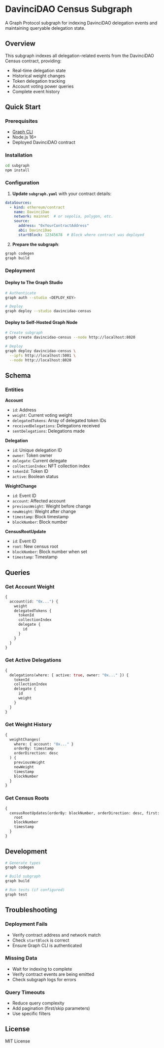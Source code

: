 # DavinciDAO Census Subgraph

A Graph Protocol subgraph for indexing DavinciDAO delegation events and maintaining queryable delegation state.

## Overview

This subgraph indexes all delegation-related events from the DavinciDAO Census contract, providing:
- Real-time delegation state
- Historical weight changes
- Token delegation tracking
- Account voting power queries
- Complete event history

## Quick Start

### Prerequisites

- [Graph CLI](https://thegraph.com/docs/en/developing/creating-a-subgraph/)
- Node.js 16+
- Deployed DavinciDAO contract

### Installation

```bash
cd subgraph
npm install
```

### Configuration

1. **Update `subgraph.yaml`** with your contract details:

```yaml
dataSources:
  - kind: ethereum/contract
    name: DavinciDao
    network: mainnet  # or sepolia, polygon, etc.
    source:
      address: "0xYourContractAddress"
      abi: DavinciDao
      startBlock: 12345678  # Block where contract was deployed
```

2. **Prepare the subgraph**:

```bash
graph codegen
graph build
```

### Deployment

#### Deploy to The Graph Studio

```bash
# Authenticate
graph auth --studio <DEPLOY_KEY>

# Deploy
graph deploy --studio davincidao-census
```

#### Deploy to Self-Hosted Graph Node

```bash
# Create subgraph
graph create davincidao-census --node http://localhost:8020

# Deploy
graph deploy davincidao-census \
  --ipfs http://localhost:5001 \
  --node http://localhost:8020
```

## Schema

### Entities

**Account**
- `id`: Address
- `weight`: Current voting weight
- `delegatedTokens`: Array of delegated token IDs
- `receivedDelegations`: Delegations received
- `sentDelegations`: Delegations made

**Delegation**
- `id`: Unique delegation ID
- `owner`: Token owner
- `delegate`: Current delegate
- `collectionIndex`: NFT collection index
- `tokenId`: Token ID
- `active`: Boolean status

**WeightChange**
- `id`: Event ID
- `account`: Affected account
- `previousWeight`: Weight before change
- `newWeight`: Weight after change
- `timestamp`: Block timestamp
- `blockNumber`: Block number

**CensusRootUpdate**
- `id`: Event ID
- `root`: New census root
- `blockNumber`: Block number when set
- `timestamp`: Timestamp

## Queries

### Get Account Weight

```graphql
{
  account(id: "0x...") {
    weight
    delegatedTokens {
      tokenId
      collectionIndex
      delegate {
        id
      }
    }
  }
}
```

### Get Active Delegations

```graphql
{
  delegations(where: { active: true, owner: "0x..." }) {
    tokenId
    collectionIndex
    delegate {
      id
      weight
    }
  }
}
```

### Get Weight History

```graphql
{
  weightChanges(
    where: { account: "0x..." }
    orderBy: timestamp
    orderDirection: desc
  ) {
    previousWeight
    newWeight
    timestamp
    blockNumber
  }
}
```

### Get Census Roots

```graphql
{
  censusRootUpdates(orderBy: blockNumber, orderDirection: desc, first: 10) {
    root
    blockNumber
    timestamp
  }
}
```

## Development

```bash
# Generate types
graph codegen

# Build subgraph
graph build

# Run tests (if configured)
graph test
```

## Troubleshooting

### Deployment Fails
- Verify contract address and network match
- Check `startBlock` is correct
- Ensure Graph CLI is authenticated

### Missing Data
- Wait for indexing to complete
- Verify contract events are being emitted
- Check subgraph logs for errors

### Query Timeouts
- Reduce query complexity
- Add pagination (first/skip parameters)
- Use specific filters

## License

MIT License
